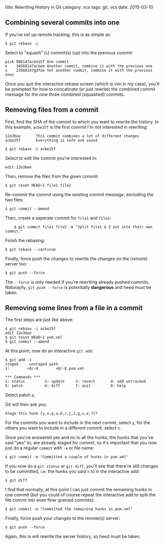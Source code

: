 title: Rewriting History in Git
category: vcs
tags: git, vcs
date: 2015-03-10

## Combining several commits into one

If you've set up remote tracking, this is as simple as:

    $ git rebase -i

Select to "squash" (`s`) commit(s) (up) into the previous commit:

    pick 908147acbe25f One commit
    s    34568147acbee Another commit, combine it with the previous one
    s    23568147gdfae Yet another commit, combine it with the previous ones

Once you quit the interactive rebase screen (which is vim in my case),
you'll be prompted for how to concatinate (or just rewrite) the
combined commit message for the now three combined (squashed) commits.

## Removing files from a commit

First, find the SHA of the commit to which you want to rewrite the
history. In this example, `acbe25f` is the first commit I'm
*not* interested in rewriting:

    12e36ee       This commit combines a lot of different changes
    acbe25f       Everything is safe and sound

    $ git rebase -i acbe25f

Select to edit the commit you're interested in:

    edit 12e36ee

Then, remove the files from the given commit:

    $ git reset HEAD~1 file1 file2

Re-commit the commit using the existing commit message, excluding the
two files:

    $ git commit --amend

Then, create a seperate commit for `file1` and `file2`:

```
    $ git commit file1 file2 -m "Split file1 & 2 out into their own commit."
```

Finish the rebasing:

    $ git rebase --continue

Finally, force push the changes to rewrite the changes on the (remote)
server too:

    $ git push --force

The `--force` is only needed if you're rewriting already pushed
commits. Naturaylly, `git push --force` is potentially **dangerous**
and heed must be taken.

## Removing some lines from a file in a commit

The first steps are just like above:

    $ git rebase -i acbe25f
    edit 12e36ee
    $ git reset HEAD~1 pom.xml
    $ git commit --amend

At this point, now do an interactive `git add`:

    $ git add -i
    staged     unstaged path
    1:        +8/-8        +8/-8 pom.xml

    *** Commands ***
    1: status         2: update     3: revert       4: add untracked
    5: patch          6: diff       7: quit         8: help


Select patch `p`,

Git will then ask you:

    Stage this hunk [y,n,q,a,d,/,j,J,g,s,e,?]?

For the commits you want to include in the next commt, select `y`, for
the others you want to include in a different commit, select `n`.

Once you've answered yes and no to all the hunks, the hunks that
you've said "yes" to, are already staged for commit, so it's important
that you now just do a regular `commit` with `-a` or file name:

    $ git commit -m "Committed a couple of hunks in pom.xml"

If you now do a `git status` or `git diff`, you'll see that there're
still changes to be committed, i.e. the hunks you said `n` to in the
interactive add:

    $ git diff

I find that normally, at this point I can just commit the remaining
hunks in one commit (but you could of course repeat the interactive
add to split the file commt into even finer grained commits):

    $ git commit -m "Committed the remaining hunks in pom.xml"

Finally, force push your changes to the remote(s) server:

    $ git push --force

Again, this is will rewrite the server history, so heed must be
taken.
